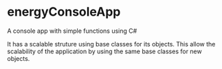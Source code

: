 # energyConsoleApp
A console app with simple functions using C#

It has a scalable struture using base classes for its objects.
This allow the scalability of the application by using the same base classes for new objects.

